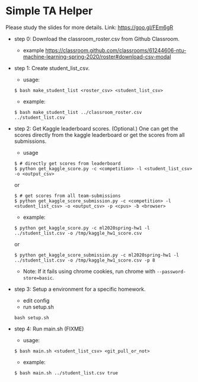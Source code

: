 # Simple TA Helper

Please study the slides for more details.
Link: https://goo.gl/FEm6gR


- step 0: Download the classroom_roster.csv from Github Classroom.
    - example
    https://classroom.github.com/classrooms/61244606-ntu-machine-learning-spring-2020/roster#download-csv-modal
    

- step 1: Create student_list_csv.
    - usage:
    ``` 
    $ bash make_student_list <roster_csv> <student_list_csv>
    ```
    - example:
    ```
    $ bash make_student_list ../classroom_roster.csv ../student_list.csv
    ```

- step 2: Get Kaggle leaderboard scores. (Optional.) One can get the scores directly from the kaggle leaderboard or get the scores from all submissions.
    - usage 
    ```
    $ # directly get scores from leaderboard
    $ python get_kaggle_score.py -c <competition> -l <student_list_csv> -o <output_csv>
    ```
    or
    ```
    $ # get scores from all team-submissions
    $ python get_kaggle_score_submission.py -c <competition> -l <student_list_csv> -o <output_csv> -p <cpus> -b <browser>
    ```
    - example:
    ```
    $ python get_kaggle_score.py -c ml2020spring-hw1 -l ../student_list.csv -o /tmp/kaggle_hw1_score.csv
    ```
    or 
    ```
    $ python get_kaggle_score_submission.py -c ml2020spring-hw1 -l ../student_list.csv -o /tmp/kaggle_hw1_score.csv -p 8
    ```
    - Note: If it fails using chrome cookies, run chrome with `--password-store=basic`.

- step 3: Setup a environment for a specific homework.
    - edit config
    - run setup.sh
    ```
    bash setup.sh
    ```

- step 4: Run main.sh (FIXME)
    - usage:
    ```
    $ bash main.sh <student_list_csv> <git_pull_or_not>
    ```
    - example:
    ```
    $ bash main.sh ../student_list.csv true
    ```
    
